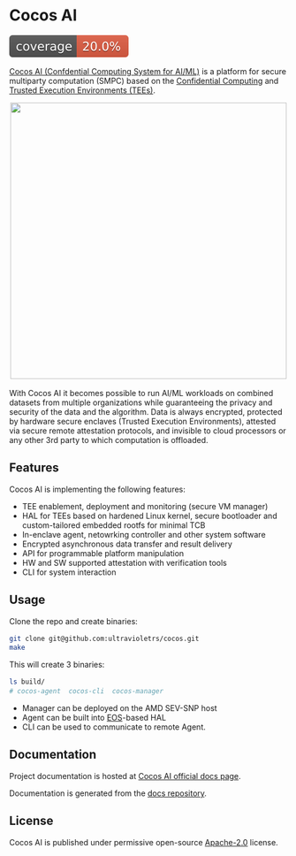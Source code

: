 # Cocos AI

![Coverage](badge.svg)

[Cocos AI (Confdential Computing System for AI/ML)][cocos] is a platform for secure multiparty computation (SMPC)
based on the [Confidential Computing][cc] and [Trusted Execution Environments (TEEs)][tee].

<p align="center">
  <img src="https://cocos.ai/images/Collaborative%20AI.drawio.svg" width="500" height="500">
</p>

With Cocos AI it becomes possible to run AI/ML workloads on combined datasets from multiple organizations
while guaranteeing the privacy and security of the data and the algorithm.
Data is always encrypted, protected by hardware secure enclaves (Trusted Execution Environments),
attested via secure remote attestation protocols, and invisible to cloud processors or any other
3rd party to which computation is offloaded.

## Features

Cocos AI is implementing the following features:

- TEE enablement, deployment and monitoring (secure VM manager)
- HAL for TEEs based on hardened Linux kernel, secure bootloader and custom-tailored embedded rootfs for minimal TCB
- In-enclave agent, netowrking controller and other system software
- Encrypted asynchronous data transfer and result delivery
- API for programmable platform manipulation
- HW and SW supported attestation with verification tools
- CLI for system interaction

## Usage

Clone the repo and create binaries:

```bash
git clone git@github.com:ultravioletrs/cocos.git
make
```

This will create 3 binaries:
```bash
ls build/
# cocos-agent  cocos-cli  cocos-manager
```

- Manager can be deployed on the AMD SEV-SNP host
- Agent can be built into [EOS][eos]-based HAL
- CLI can be used to communicate to remote Agent.

## Documentation

Project documentation is hosted at [Cocos AI official docs page][docs].

Documentation is generated from the [docs repository](https://github.com/ultravioletrs/docs).

## License
Cocos AI is published under permissive open-source [Apache-2.0](LICENSE) license.

[cc]: https://confidentialcomputing.io/white-papers-reports/
[cocos]: https://cocos.ai/
[rel]: https://github.com/ultravioletrs/cocos/releases
[tee]: https://en.wikipedia.org/wiki/Trusted_execution_environment
[docs]: https://docs.cocos.ultraviolet.rs
[cli]: https://docs.cocos.ultraviolet.rs/cli
[eos]: https://github.com/ultravioletrs/eos
